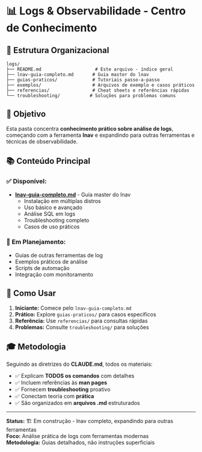 # 📊 Logs & Observabilidade - Centro de Conhecimento

## 📁 Estrutura Organizacional

```
logs/
├── README.md                    # Este arquivo - índice geral
├── lnav-guia-completo.md       # Guia master do lnav
├── guias-praticos/             # Tutoriais passo-a-passo
├── exemplos/                   # Arquivos de exemplo e casos práticos
├── referencias/                # Cheat sheets e referências rápidas
└── troubleshooting/           # Soluções para problemas comuns
```

## 🎯 Objetivo

Esta pasta concentra **conhecimento prático sobre análise de logs**, começando com a ferramenta **lnav** e expandindo para outras ferramentas e técnicas de observabilidade.

## 📚 Conteúdo Principal

### ✅ Disponível:
- **[lnav-guia-completo.md](./lnav-guia-completo.md)** - Guia master do lnav
  - Instalação em múltiplas distros
  - Uso básico e avançado
  - Análise SQL em logs
  - Troubleshooting completo
  - Casos de uso práticos

### 🔄 Em Planejamento:
- Guias de outras ferramentas de log
- Exemplos práticos de análise
- Scripts de automação
- Integração com monitoramento

## 🚀 Como Usar

1. **Iniciante:** Comece pelo `lnav-guia-completo.md`
2. **Prático:** Explore `guias-praticos/` para casos específicos
3. **Referência:** Use `referencias/` para consultas rápidas
4. **Problemas:** Consulte `troubleshooting/` para soluções

## 🎓 Metodologia

Seguindo as diretrizes do **CLAUDE.md**, todos os materiais:
- ✅ Explicam **TODOS os comandos** com detalhes
- ✅ Incluem referências às **man pages**
- ✅ Fornecem **troubleshooting** proativo
- ✅ Conectam teoria com **prática**
- ✅ São organizados em **arquivos .md** estruturados

---

**Status:** 🏗️ Em construção - lnav completo, expandindo para outras ferramentas  
**Foco:** Análise prática de logs com ferramentas modernas  
**Metodologia:** Guias detalhados, não instruções superficiais